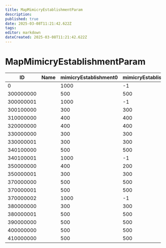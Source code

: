 ```yaml
---
title: MapMimicryEstablishmentParam
description: 
published: true
date: 2025-03-08T11:21:42.622Z
tags: 
editor: markdown
dateCreated: 2025-03-08T11:21:42.622Z
---
```


# MapMimicryEstablishmentParam
|ID       |Name|mimicryEstablishment0|mimicryEstablishment1|mimicryEstablishment2|mimicryBeginSfxId0|mimicrySfxId0|mimicryEndSfxId0|mimicryBeginSfxId1|mimicrySfxId1|mimicryEndSfxId1|mimicryBeginSfxId2|mimicrySfxId2|mimicryEndSfxId2|pad1                                                                                                        |
|---------|-|----|---|---|------|------|------|------|------|------|------|------|------|------------------------------------------------------------------------------------------------------------|
|0        | |1000|-1 |-1 |-1    |-1    |-1    |-1    |-1    |-1    |-1    |-1    |-1    |[0&#124;0&#124;0&#124;0&#124;0&#124;0&#124;0&#124;0&#124;0&#124;0&#124;0&#124;0&#124;0&#124;0&#124;0&#124;0]|
300000000| |500 |500|-1 |430000|430001|430002|430030|430031|430032|-1    |-1    |-1    |[0&#124;0&#124;0&#124;0&#124;0&#124;0&#124;0&#124;0&#124;0&#124;0&#124;0&#124;0&#124;0&#124;0&#124;0&#124;0]|
300000001| |1000|-1 |-1 |430010|430011|430012|-1    |-1    |-1    |-1    |-1    |-1    |[0&#124;0&#124;0&#124;0&#124;0&#124;0&#124;0&#124;0&#124;0&#124;0&#124;0&#124;0&#124;0&#124;0&#124;0&#124;0]|
300100000| |300 |300|300|430040|430041|430042|430050|430051|430052|430060|430061|430062|[0&#124;0&#124;0&#124;0&#124;0&#124;0&#124;0&#124;0&#124;0&#124;0&#124;0&#124;0&#124;0&#124;0&#124;0&#124;0]|
310000000| |400 |400|200|431000|431001|431002|431010|431011|431012|431020|431021|431022|[0&#124;0&#124;0&#124;0&#124;0&#124;0&#124;0&#124;0&#124;0&#124;0&#124;0&#124;0&#124;0&#124;0&#124;0&#124;0]|
320000000| |400 |400|200|432000|432001|432002|432010|432011|432012|432020|432021|432022|[0&#124;0&#124;0&#124;0&#124;0&#124;0&#124;0&#124;0&#124;0&#124;0&#124;0&#124;0&#124;0&#124;0&#124;0&#124;0]|
330000000| |300 |300|300|430040|430041|430042|433010|433011|433012|433020|433021|433022|[0&#124;0&#124;0&#124;0&#124;0&#124;0&#124;0&#124;0&#124;0&#124;0&#124;0&#124;0&#124;0&#124;0&#124;0&#124;0]|
330000001| |300 |300|300|430040|430041|430042|433000|433001|433002|433010|433011|433012|[0&#124;0&#124;0&#124;0&#124;0&#124;0&#124;0&#124;0&#124;0&#124;0&#124;0&#124;0&#124;0&#124;0&#124;0&#124;0]|
340100000| |500 |500|-1 |430080|430081|430082|430090|430091|430092|-1    |-1    |-1    |[0&#124;0&#124;0&#124;0&#124;0&#124;0&#124;0&#124;0&#124;0&#124;0&#124;0&#124;0&#124;0&#124;0&#124;0&#124;0]|
340100001| |1000|-1 |-1 |430070|430071|430072|-1    |-1    |-1    |-1    |-1    |-1    |[0&#124;0&#124;0&#124;0&#124;0&#124;0&#124;0&#124;0&#124;0&#124;0&#124;0&#124;0&#124;0&#124;0&#124;0&#124;0]|
350000000| |400 |200|400|434000|434001|434002|434030|434031|434032|434040|434041|434042|[0&#124;0&#124;0&#124;0&#124;0&#124;0&#124;0&#124;0&#124;0&#124;0&#124;0&#124;0&#124;0&#124;0&#124;0&#124;0]|
350000001| |300 |300|300|430040|430041|430042|434010|434011|434012|434020|434021|434022|[0&#124;0&#124;0&#124;0&#124;0&#124;0&#124;0&#124;0&#124;0&#124;0&#124;0&#124;0&#124;0&#124;0&#124;0&#124;0]|
370000000| |500 |500|-1 |435000|435001|435002|435010|435011|435012|-1    |-1    |-1    |[0&#124;0&#124;0&#124;0&#124;0&#124;0&#124;0&#124;0&#124;0&#124;0&#124;0&#124;0&#124;0&#124;0&#124;0&#124;0]|
370000001| |500 |500|-1 |430000|430001|430002|435030|435031|435032|-1    |-1    |-1    |[0&#124;0&#124;0&#124;0&#124;0&#124;0&#124;0&#124;0&#124;0&#124;0&#124;0&#124;0&#124;0&#124;0&#124;0&#124;0]|
370000002| |1000|-1 |-1 |435020|435021|435022|-1    |-1    |-1    |-1    |-1    |-1    |[0&#124;0&#124;0&#124;0&#124;0&#124;0&#124;0&#124;0&#124;0&#124;0&#124;0&#124;0&#124;0&#124;0&#124;0&#124;0]|
380000000| |300 |300|300|436000|436001|436002|436020|436021|436022|436030|436031|436032|[0&#124;0&#124;0&#124;0&#124;0&#124;0&#124;0&#124;0&#124;0&#124;0&#124;0&#124;0&#124;0&#124;0&#124;0&#124;0]|
380000001| |500 |500|-1 |436000|436001|436002|436040|436041|436042|-1    |-1    |-1    |[0&#124;0&#124;0&#124;0&#124;0&#124;0&#124;0&#124;0&#124;0&#124;0&#124;0&#124;0&#124;0&#124;0&#124;0&#124;0]|
390000000| |500 |500|-1 |437000|437001|437002|437010|437011|437012|-1    |-1    |-1    |[0&#124;0&#124;0&#124;0&#124;0&#124;0&#124;0&#124;0&#124;0&#124;0&#124;0&#124;0&#124;0&#124;0&#124;0&#124;0]|
400000000| |500 |500|-1 |438000|438001|438002|438010|438011|438012|-1    |-1    |-1    |[0&#124;0&#124;0&#124;0&#124;0&#124;0&#124;0&#124;0&#124;0&#124;0&#124;0&#124;0&#124;0&#124;0&#124;0&#124;0]|
410000000| |500 |500|-1 |430000|439011|439012|439000|439001|439002|-1    |-1    |-1    |[0&#124;0&#124;0&#124;0&#124;0&#124;0&#124;0&#124;0&#124;0&#124;0&#124;0&#124;0&#124;0&#124;0&#124;0&#124;0]|
